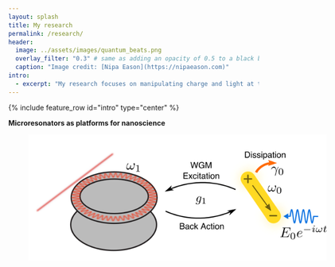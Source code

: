 ```yaml
---
layout: splash
title: My research
permalink: /research/
header:
  image: ../assets/images/quantum_beats.png
  overlay_filter: "0.3" # same as adding an opacity of 0.5 to a black background
  caption: "Image credit: [Nipa Eason](https://nipaeason.com)"
intro: 
  - excerpt: "My research focuses on manipulating charge and light at the nanoscale. This page is under construction, more information will be up here soon. For a list of my publications, go to my <a href="https://scholar.google.com/citations?user=Op6vAucAAAAJ&hl=en&oi=ao" >Google Scholar Profile</a>"
---
```


{% include feature_row id="intro" type="center" %}

**Microresonators as platforms for nanoscience**

<figure type="center" style="width:600px">
<img type="center" src="../assets/images/wgms.png">
</figure>
